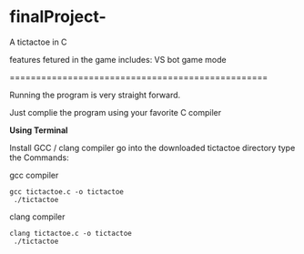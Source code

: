 # finalProject-
A tictactoe in C

features fetured in the game includes:
    VS bot game mode

=================================================

Running the program is very straight forward. 

Just complie the program using your favorite C compiler

**Using Terminal** 

Install GCC / clang compiler
go into the downloaded tictactoe directory 
type the Commands:

gcc compiler

```
gcc tictactoe.c -o tictactoe
 ./tictactoe
```
clang compiler
```
clang tictactoe.c -o tictactoe
 ./tictactoe

```
